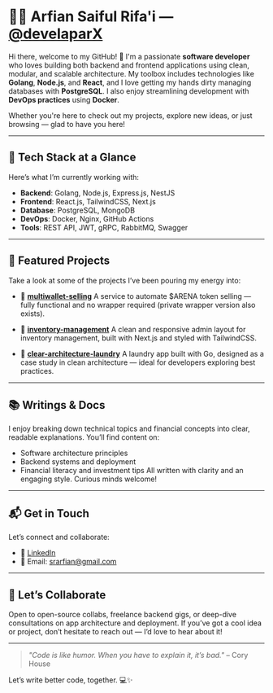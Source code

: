 # 👨‍💻 Arfian Saiful Rifa'i — [@develaparX](https://github.com/develaparX)

Hi there, welcome to my GitHub! 👋
I'm a passionate **software developer** who loves building both backend and frontend applications using clean, modular, and scalable architecture. My toolbox includes technologies like **Golang**, **Node.js**, and **React**, and I love getting my hands dirty managing databases with **PostgreSQL**. I also enjoy streamlining development with **DevOps practices** using **Docker**.

Whether you're here to check out my projects, explore new ideas, or just browsing — glad to have you here!

---

## 🚀 Tech Stack at a Glance

Here’s what I’m currently working with:

* **Backend**: Golang, Node.js, Express.js, NestJS
* **Frontend**: React.js, TailwindCSS, Next.js
* **Database**: PostgreSQL, MongoDB
* **DevOps**: Docker, Nginx, GitHub Actions
* **Tools**: REST API, JWT, gRPC, RabbitMQ, Swagger

---

## 🌟 Featured Projects

Take a look at some of the projects I’ve been pouring my energy into:

* 🧾 [**multiwallet-selling**](https://github.com/develaparX/multiwalletsell-arena-golang)
  A service to automate \$ARENA token selling — fully functional and no wrapper required (private wrapper version also exists).

* 💸 [**inventory-management**](https://github.com/develaparX/inventory-management)
  A clean and responsive admin layout for inventory management, built with Next.js and styled with TailwindCSS.

* 🧺 [**clear-architecture-laundry**](https://github.com/develaparX/clear-architecture-laundry)
  A laundry app built with Go, designed as a case study in clean architecture — ideal for developers exploring best practices.

---

## 📚 Writings & Docs

I enjoy breaking down technical topics and financial concepts into clear, readable explanations. You’ll find content on:

* Software architecture principles
* Backend systems and deployment
* Financial literacy and investment tips
  All written with clarity and an engaging style. Curious minds welcome!

---

## 📬 Get in Touch

Let’s connect and collaborate:

* 💼 [LinkedIn](https://linkedin.com/in/arfian-sr)
* 📧 Email: [srarfian@gmail.com](mailto:srarfian@gmail.com)

---

## 🤝 Let’s Collaborate

Open to open-source collabs, freelance backend gigs, or deep-dive consultations on app architecture and deployment. If you’ve got a cool idea or project, don’t hesitate to reach out — I’d love to hear about it!

---

> *"Code is like humor. When you have to explain it, it’s bad."* – Cory House

Let’s write better code, together. 💻✨

